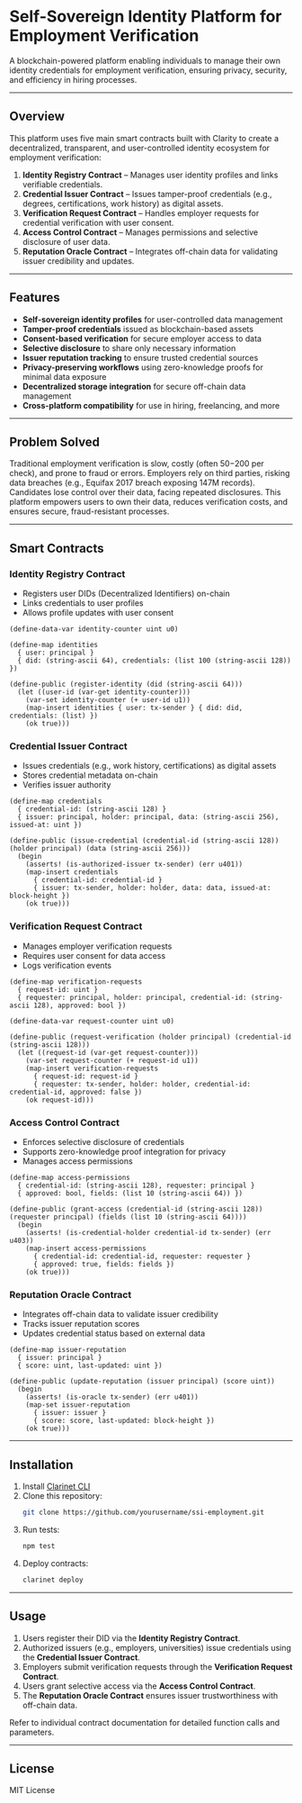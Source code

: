 # Self-Sovereign Identity Platform for Employment Verification

A blockchain-powered platform enabling individuals to manage their own identity credentials for employment verification, ensuring privacy, security, and efficiency in hiring processes.

---

## Overview

This platform uses five main smart contracts built with Clarity to create a decentralized, transparent, and user-controlled identity ecosystem for employment verification:

1. **Identity Registry Contract** – Manages user identity profiles and links verifiable credentials.
2. **Credential Issuer Contract** – Issues tamper-proof credentials (e.g., degrees, certifications, work history) as digital assets.
3. **Verification Request Contract** – Handles employer requests for credential verification with user consent.
4. **Access Control Contract** – Manages permissions and selective disclosure of user data.
5. **Reputation Oracle Contract** – Integrates off-chain data for validating issuer credibility and updates.

---

## Features

- **Self-sovereign identity profiles** for user-controlled data management  
- **Tamper-proof credentials** issued as blockchain-based assets  
- **Consent-based verification** for secure employer access to data  
- **Selective disclosure** to share only necessary information  
- **Issuer reputation tracking** to ensure trusted credential sources  
- **Privacy-preserving workflows** using zero-knowledge proofs for minimal data exposure  
- **Decentralized storage integration** for secure off-chain data management  
- **Cross-platform compatibility** for use in hiring, freelancing, and more  

---

## Problem Solved

Traditional employment verification is slow, costly (often $50-$200 per check), and prone to fraud or errors. Employers rely on third parties, risking data breaches (e.g., Equifax 2017 breach exposing 147M records). Candidates lose control over their data, facing repeated disclosures. This platform empowers users to own their data, reduces verification costs, and ensures secure, fraud-resistant processes.

---

## Smart Contracts

### Identity Registry Contract
- Registers user DIDs (Decentralized Identifiers) on-chain
- Links credentials to user profiles
- Allows profile updates with user consent

```clarity
(define-data-var identity-counter uint u0)

(define-map identities
  { user: principal }
  { did: (string-ascii 64), credentials: (list 100 (string-ascii 128)) })

(define-public (register-identity (did (string-ascii 64)))
  (let ((user-id (var-get identity-counter)))
    (var-set identity-counter (+ user-id u1))
    (map-insert identities { user: tx-sender } { did: did, credentials: (list) })
    (ok true)))
```

### Credential Issuer Contract
- Issues credentials (e.g., work history, certifications) as digital assets
- Stores credential metadata on-chain
- Verifies issuer authority

```clarity
(define-map credentials
  { credential-id: (string-ascii 128) }
  { issuer: principal, holder: principal, data: (string-ascii 256), issued-at: uint })

(define-public (issue-credential (credential-id (string-ascii 128)) (holder principal) (data (string-ascii 256)))
  (begin
    (asserts! (is-authorized-issuer tx-sender) (err u401))
    (map-insert credentials
      { credential-id: credential-id }
      { issuer: tx-sender, holder: holder, data: data, issued-at: block-height })
    (ok true)))
```

### Verification Request Contract
- Manages employer verification requests
- Requires user consent for data access
- Logs verification events

```clarity
(define-map verification-requests
  { request-id: uint }
  { requester: principal, holder: principal, credential-id: (string-ascii 128), approved: bool })

(define-data-var request-counter uint u0)

(define-public (request-verification (holder principal) (credential-id (string-ascii 128)))
  (let ((request-id (var-get request-counter)))
    (var-set request-counter (+ request-id u1))
    (map-insert verification-requests
      { request-id: request-id }
      { requester: tx-sender, holder: holder, credential-id: credential-id, approved: false })
    (ok request-id)))
```

### Access Control Contract
- Enforces selective disclosure of credentials
- Supports zero-knowledge proof integration for privacy
- Manages access permissions

```clarity
(define-map access-permissions
  { credential-id: (string-ascii 128), requester: principal }
  { approved: bool, fields: (list 10 (string-ascii 64)) })

(define-public (grant-access (credential-id (string-ascii 128)) (requester principal) (fields (list 10 (string-ascii 64))))
  (begin
    (asserts! (is-credential-holder credential-id tx-sender) (err u403))
    (map-insert access-permissions
      { credential-id: credential-id, requester: requester }
      { approved: true, fields: fields })
    (ok true)))
```

### Reputation Oracle Contract
- Integrates off-chain data to validate issuer credibility
- Tracks issuer reputation scores
- Updates credential status based on external data

```clarity
(define-map issuer-reputation
  { issuer: principal }
  { score: uint, last-updated: uint })

(define-public (update-reputation (issuer principal) (score uint))
  (begin
    (asserts! (is-oracle tx-sender) (err u401))
    (map-set issuer-reputation
      { issuer: issuer }
      { score: score, last-updated: block-height })
    (ok true)))
```

---

## Installation

1. Install [Clarinet CLI](https://docs.hiro.so/clarinet/getting-started)
2. Clone this repository:
   ```bash
   git clone https://github.com/yourusername/ssi-employment.git
   ```
3. Run tests:
    ```bash
    npm test
    ```
4. Deploy contracts:
    ```bash
    clarinet deploy
    ```

---

## Usage

1. Users register their DID via the **Identity Registry Contract**.
2. Authorized issuers (e.g., employers, universities) issue credentials using the **Credential Issuer Contract**.
3. Employers submit verification requests through the **Verification Request Contract**.
4. Users grant selective access via the **Access Control Contract**.
5. The **Reputation Oracle Contract** ensures issuer trustworthiness with off-chain data.

Refer to individual contract documentation for detailed function calls and parameters.

---

## License

MIT License

